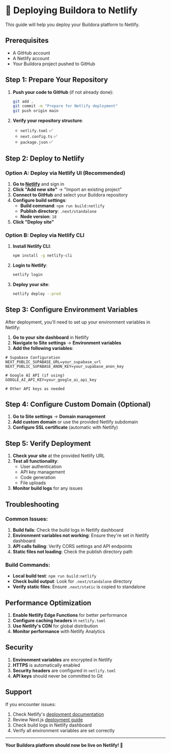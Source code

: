 # 🚀 Deploying Buildora to Netlify

This guide will help you deploy your Buildora platform to Netlify.

## Prerequisites

- A GitHub account
- A Netlify account
- Your Buildora project pushed to GitHub

## Step 1: Prepare Your Repository

1. **Push your code to GitHub** (if not already done):
   ```bash
   git add .
   git commit -m "Prepare for Netlify deployment"
   git push origin main
   ```

2. **Verify your repository structure**:
   - `netlify.toml` ✅
   - `next.config.ts` ✅
   - `package.json` ✅

## Step 2: Deploy to Netlify

### Option A: Deploy via Netlify UI (Recommended)

1. **Go to [Netlify](https://netlify.com)** and sign in
2. **Click "Add new site"** → "Import an existing project"
3. **Connect to GitHub** and select your Buildora repository
4. **Configure build settings**:
   - **Build command**: `npm run build:netlify`
   - **Publish directory**: `.next/standalone`
   - **Node version**: `18`
5. **Click "Deploy site"**

### Option B: Deploy via Netlify CLI

1. **Install Netlify CLI**:
   ```bash
   npm install -g netlify-cli
   ```

2. **Login to Netlify**:
   ```bash
   netlify login
   ```

3. **Deploy your site**:
   ```bash
   netlify deploy --prod
   ```

## Step 3: Configure Environment Variables

After deployment, you'll need to set up your environment variables in Netlify:

1. **Go to your site dashboard** in Netlify
2. **Navigate to Site settings** → **Environment variables**
3. **Add the following variables**:

```env
# Supabase Configuration
NEXT_PUBLIC_SUPABASE_URL=your_supabase_url
NEXT_PUBLIC_SUPABASE_ANON_KEY=your_supabase_anon_key

# Google AI API (if using)
GOOGLE_AI_API_KEY=your_google_ai_api_key

# Other API keys as needed
```

## Step 4: Configure Custom Domain (Optional)

1. **Go to Site settings** → **Domain management**
2. **Add custom domain** or use the provided Netlify subdomain
3. **Configure SSL certificate** (automatic with Netlify)

## Step 5: Verify Deployment

1. **Check your site** at the provided Netlify URL
2. **Test all functionality**:
   - User authentication
   - API key management
   - Code generation
   - File uploads
3. **Monitor build logs** for any issues

## Troubleshooting

### Common Issues:

1. **Build fails**: Check the build logs in Netlify dashboard
2. **Environment variables not working**: Ensure they're set in Netlify dashboard
3. **API calls failing**: Verify CORS settings and API endpoints
4. **Static files not loading**: Check the publish directory path

### Build Commands:

- **Local build test**: `npm run build:netlify`
- **Check build output**: Look for `.next/standalone` directory
- **Verify static files**: Ensure `.next/static` is copied to standalone

## Performance Optimization

1. **Enable Netlify Edge Functions** for better performance
2. **Configure caching headers** in `netlify.toml`
3. **Use Netlify's CDN** for global distribution
4. **Monitor performance** with Netlify Analytics

## Security

1. **Environment variables** are encrypted in Netlify
2. **HTTPS** is automatically enabled
3. **Security headers** are configured in `netlify.toml`
4. **API keys** should never be committed to Git

## Support

If you encounter issues:
1. Check Netlify's [deployment documentation](https://docs.netlify.com/)
2. Review Next.js [deployment guide](https://nextjs.org/docs/deployment)
3. Check build logs in Netlify dashboard
4. Verify all environment variables are set correctly

---

**Your Buildora platform should now be live on Netlify! 🎉** 